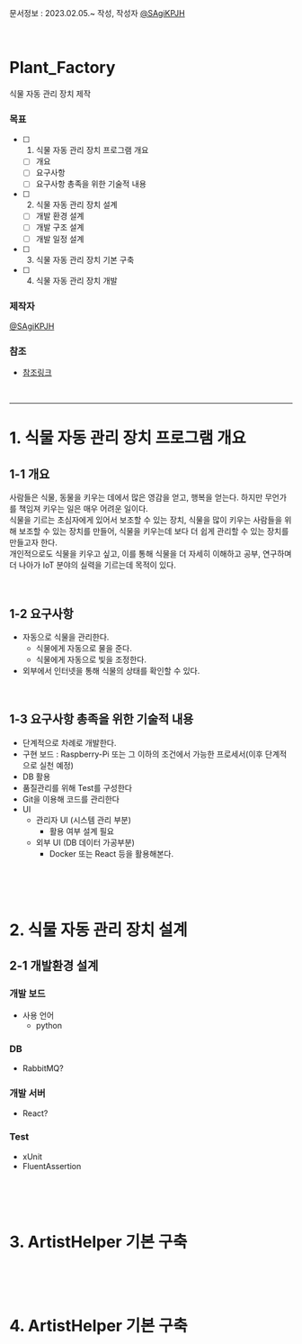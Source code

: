 문서정보 : 2023.02.05.~ 작성, 작성자 [@SAgiKPJH](https://github.com/SAgiKPJH)

<br>

# Plant_Factory
식물 자동 관리 장치 제작

### 목표

- [ ] 1. 식물 자동 관리 장치 프로그램 개요
  - [ ] 개요
  - [ ] 요구사항
  - [ ] 요구사항 총족을 위한 기술적 내용
- [ ] 2. 식물 자동 관리 장치 설계
  - [ ] 개발 환경 설계
  - [ ] 개발 구조 설계
  - [ ] 개발 일정 설계
- [ ] 3. 식물 자동 관리 장치 기본 구축
- [ ] 4. 식물 자동 관리 장치 개발


### 제작자
[@SAgiKPJH](https://github.com/SAgiKPJH)

### 참조

- [참조링크](참조링크)

<br>

---

# 1. 식물 자동 관리 장치 프로그램 개요

## 1-1 개요

사람들은 식물, 동물을 키우는 데에서 많은 영감을 얻고, 행복을 얻는다. 하지만 무언가를 책임져 키우는 일은 매우 어려운 일이다.  
식물을 기르는 초심자에게 있어서 보조할 수 있는 장치, 식물을 많이 키우는 사람들을 위해 보조할 수 있는 장치를 만들어, 식물을 키우는데 보다 더 쉽게 관리할 수 있는 장치를 만들고자 한다.  
개인적으로도 식물을 키우고 싶고, 이를 통해 식물을 더 자세히 이해하고 공부, 연구하며 더 나아가 IoT 분야의 실력을 기르는데 목적이 있다.

<br>

## 1-2 요구사항

- 자동으로 식물을 관리한다.
  - 식물에게 자동으로 물을 준다.
  - 식물에게 자동으로 빛을 조정한다.
- 외부에서 인터넷을 통해 식물의 상태를 확인할 수 있다.

<br>

## 1-3 요구사항 총족을 위한 기술적 내용

- 단계적으로 차례로 개발한다.
- 구현 보드 : Raspberry-Pi 또는 그 이하의 조건에서 가능한 프로세서(이후 단계적으로 실천 예정)
- DB 활용
- 품질관리를 위해 Test를 구성한다
- Git을 이용해 코드를 관리한다
- UI
  - 관리자 UI (시스템 관리 부분)
    - 활용 여부 설계 필요
  - 외부 UI (DB 데이터 가공부분)
    - Docker 또는 React 등을 활용해본다.

<br><br><br>

# 2. 식물 자동 관리 장치 설계

## 2-1 개발환경 설계

### 개발 보드
- 사용 언어
  - python

### DB
- RabbitMQ?

### 개발 서버
- React?

### Test
- xUnit
- FluentAssertion

<br><br><br>

# 3. ArtistHelper 기본 구축

<br><br><br>

# 4. ArtistHelper 기본 구축
